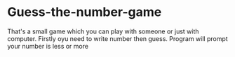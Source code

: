 # Guess-the-number-game
That's a small game which you can play with someone or just with computer. Firstly oyu need to write number then guess. Program will prompt your number is less or more
